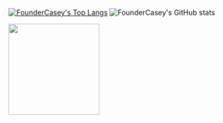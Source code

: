 

[![FounderCasey's Top Langs](https://github-readme-stats.vercel.app/api/top-langs/?username=foundercasey&layout=compact&&langs_count=10)](https://github.com/foundercasey/github-readme-stats) ![FounderCasey's GitHub stats](https://github-readme-stats.vercel.app/api?username=foundercasey&show_icons=true&theme=tokyonight&count_private=true)


<img height="180em" src="https://github-readme-streak-stats.herokuapp.com/?user=foundercasey&hide_border=true" />
